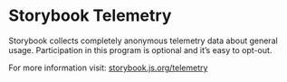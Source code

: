 # Storybook Telemetry

Storybook collects completely anonymous telemetry data about general usage. Participation in this program is optional and it’s easy to opt-out.

For more information visit: [storybook.js.org/telemetry](https://storybook.js.org/telemetry)
